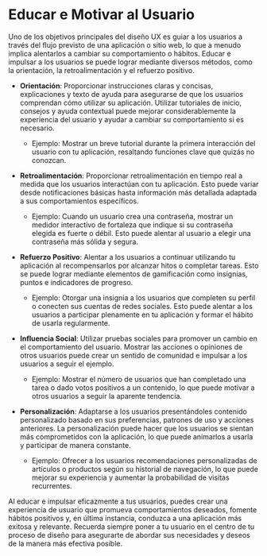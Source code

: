 # Educar e Motivar al Usuario

Uno de los objetivos principales del diseño UX es guiar a los usuarios a través del flujo previsto de una aplicación o sitio web, lo que a menudo implica alentarlos a cambiar su comportamiento o hábitos. Educar e impulsar a los usuarios se puede lograr mediante diversos métodos, como la orientación, la retroalimentación y el refuerzo positivo.

- **Orientación**: Proporcionar instrucciones claras y concisas, explicaciones y texto de ayuda para asegurarse de que los usuarios comprendan cómo utilizar su aplicación. Utilizar tutoriales de inicio, consejos y ayuda contextual puede mejorar considerablemente la experiencia del usuario y ayudar a cambiar su comportamiento si es necesario.
  - Ejemplo: Mostrar un breve tutorial durante la primera interacción del usuario con tu aplicación, resaltando funciones clave que quizás no conozcan.

- **Retroalimentación**: Proporcionar retroalimentación en tiempo real a medida que los usuarios interactúan con tu aplicación. Esto puede variar desde notificaciones básicas hasta información más detallada adaptada a sus comportamientos específicos.
  - Ejemplo: Cuando un usuario crea una contraseña, mostrar un medidor interactivo de fortaleza que indique si su contraseña elegida es fuerte o débil. Esto puede alentar al usuario a elegir una contraseña más sólida y segura.

- **Refuerzo Positivo**: Alentar a los usuarios a continuar utilizando tu aplicación al recompensarlos por alcanzar hitos o completar tareas. Esto se puede lograr mediante elementos de gamificación como insignias, puntos e indicadores de progreso.
  - Ejemplo: Otorgar una insignia a los usuarios que completen su perfil o conecten sus cuentas de redes sociales. Esto puede alentar a los usuarios a participar plenamente en tu aplicación y formar el hábito de usarla regularmente.

- **Influencia Social**: Utilizar pruebas sociales para promover un cambio en el comportamiento del usuario. Mostrar las acciones o opiniones de otros usuarios puede crear un sentido de comunidad e impulsar a los usuarios a seguir el ejemplo.
  - Ejemplo: Mostrar el número de usuarios que han completado una tarea o dado votos positivos a un contenido, lo que puede motivar a otros usuarios a seguir la aparente tendencia.

- **Personalización**: Adaptarse a los usuarios presentándoles contenido personalizado basado en sus preferencias, patrones de uso y acciones anteriores. La personalización puede hacer que los usuarios se sientan más comprometidos con la aplicación, lo que puede animarlos a usarla y participar de manera constante.
  - Ejemplo: Ofrecer a los usuarios recomendaciones personalizadas de artículos o productos según su historial de navegación, lo que puede mejorar su experiencia y aumentar la probabilidad de visitas recurrentes.

Al educar e impulsar eficazmente a tus usuarios, puedes crear una experiencia de usuario que promueva comportamientos deseados, fomente hábitos positivos y, en última instancia, conduzca a una aplicación más exitosa y relevante. Recuerda siempre poner a tu usuario en el centro de tu proceso de diseño para asegurarte de abordar sus necesidades y deseos de la manera más efectiva posible.
